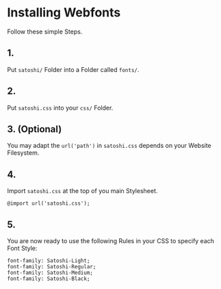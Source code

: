 # Installing Webfonts
Follow these simple Steps.

## 1.
Put `satoshi/` Folder into a Folder called `fonts/`.

## 2.
Put `satoshi.css` into your `css/` Folder.

## 3. (Optional)
You may adapt the `url('path')` in `satoshi.css` depends on your Website Filesystem.

## 4.
Import `satoshi.css` at the top of you main Stylesheet.

```
@import url('satoshi.css');
```

## 5.
You are now ready to use the following Rules in your CSS to specify each Font Style:
```
font-family: Satoshi-Light;
font-family: Satoshi-Regular;
font-family: Satoshi-Medium;
font-family: Satoshi-Black;

```

